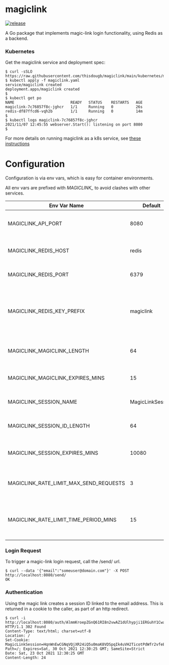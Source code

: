# magiclink

[![release](https://github.com/thisdougb/magiclink/actions/workflows/release.yaml/badge.svg)](https://github.com/thisdougb/magiclink/actions/workflows/release.yaml)

A Go package that implements magic-link login functionality, using Redis as a backend.

### Kubernetes
Get the magiclink service and deployment spec:
```
$ curl -sSLO https://raw.githubusercontent.com/thisdougb/magiclink/main/kubernetes/magiclink.yaml
$ kubectl apply -f magiclink.yaml    
service/magiclink created
deployment.apps/magiclink created
$
$ kubectl get po
NAME                         READY   STATUS    RESTARTS   AGE
magiclink-7c76857f8c-jghcr   1/1     Running   0          26s
redis-df87ffcd6-vqh2b        1/1     Running   0          14m
$
$ kubectl logs magiclink-7c76857f8c-jghcr
2021/11/07 12:45:55 webserver.Start(): listening on port 8080
$
```
For more details on running magiclink as a k8s service, see [these instructions](https://github.com/thisdougb/magiclink/tree/main/kubernetes)

# Configuration
Configuration is via env vars, which is easy for container environments.

All env vars are prefixed with *MAGICLINK_* to avoid clashes with other services.

Env Var Name| Default| Description
----|---|---
MAGICLINK_API_PORT| 8080 | The web server listens on this port.
MAGICLINK_REDIS_HOST | redis | Host name for the redis instance.
MAGICLINK_REDIS_PORT | 6379 | Port of the redis instance.
MAGICLINK_REDIS_KEY_PREFIX | magiclink | All redis database keys are prefixed with this string, to keep things isolated.
MAGICLINK_MAGICLINK_LENGTH | 64 | Length of the magiclink id string.
MAGICLINK_MAGICLINK_EXPIRES_MINS | 15 | Expiry time of magic link IDs, in minutes.
MAGICLINK_SESSION_NAME | MagicLinkSession | Cookie session ID name.
MAGICLINK_SESSION_ID_LENGTH | 64 | Length of cookie session ID string.
MAGICLINK_SESSION_EXPIRES_MINS | 10080 | Expire time of session ID, in minutes.
MAGICLINK_RATE_LIMIT_MAX_SEND_REQUESTS | 3 | Maximum number of send requests per email.
MAGICLINK_RATE_LIMIT_TIME_PERIOD_MINS | 15 | Time period over which max requests are limited, in minutes.

### Login Request
To trigger a magic-link login request, call the /send/ url.
```
$ curl --data '{"email":"someuser@domain.com"}' -X POST http://localhost:8080/send/
OK
```

### Authentication
Using the magic link creates a session ID linked to the email address.
This is returned in a cookie to the caller, as part of an http redirect.
```
$ curl -i http://localhost:8080/auth/AlmmKroepZGnQ61RI8n2vwAZ1dUlhypji1ERGuhY1CwaKhi1fqyZUQuNSPjuavMJ
HTTP/1.1 302 Found
Content-Type: text/html; charset=utf-8
Location: /
Set-Cookie: MagicLinkSession=HqnWnEwCGNqVQjXR24iQ5u0maK8VDSpqIk4uVH2TicotPdWfr2vfeEMLDaMvfX0o; Path=/; Expires=Sat, 30 Oct 2021 12:30:25 GMT; SameSite=Strict
Date: Sat, 23 Oct 2021 12:30:25 GMT
Content-Length: 24
```
